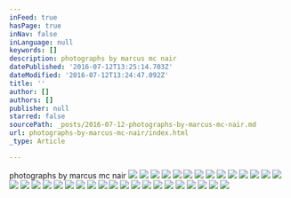 ```yaml
---
inFeed: true
hasPage: true
inNav: false
inLanguage: null
keywords: []
description: photographs by marcus mc nair
datePublished: '2016-07-12T13:25:14.703Z'
dateModified: '2016-07-12T13:24:47.092Z'
title: ''
author: []
authors: []
publisher: null
starred: false
sourcePath: _posts/2016-07-12-photographs-by-marcus-mc-nair.md
url: photographs-by-marcus-mc-nair/index.html
_type: Article

---
```

photographs by marcus mc nair
![](https://the-grid-user-content.s3-us-west-2.amazonaws.com/2f4a7e6d-ee29-4fc4-b7e4-adeedbd9beed.jpg)
![](https://the-grid-user-content.s3-us-west-2.amazonaws.com/78ec0017-6e19-4158-abc5-0c1496ef3f90.jpg)
![](https://the-grid-user-content.s3-us-west-2.amazonaws.com/33f5de1f-4d49-499d-9daa-a3cd0987404f.jpg)
![](https://the-grid-user-content.s3-us-west-2.amazonaws.com/8d782bf0-d9fb-46e6-b1bb-a44214d6286f.jpg)
![](https://the-grid-user-content.s3-us-west-2.amazonaws.com/70a0a69b-5c98-4a3f-af0a-c524fd80487c.jpg)
![](https://the-grid-user-content.s3-us-west-2.amazonaws.com/4f6da9d0-2dc3-4dcc-99b5-13d41691ae26.jpg)
![](https://the-grid-user-content.s3-us-west-2.amazonaws.com/ab5b8a45-5cd0-43a5-b9df-3005029843a6.jpg)
![](https://the-grid-user-content.s3-us-west-2.amazonaws.com/304ed782-5593-4846-a78e-cbfde8705d92.jpg)
![](https://the-grid-user-content.s3-us-west-2.amazonaws.com/63c035d2-a63e-4871-8ac5-88f2e9d27857.jpg)
![](https://the-grid-user-content.s3-us-west-2.amazonaws.com/78bb784b-0654-4d4b-aede-bf5617059fd1.jpg)
![](https://the-grid-user-content.s3-us-west-2.amazonaws.com/7e21d946-88db-43a1-992b-b89d1dc9de8c.jpg)
![](https://the-grid-user-content.s3-us-west-2.amazonaws.com/9f537d5e-946e-485e-97dc-9b0fccfd1c3f.jpg)
![](https://the-grid-user-content.s3-us-west-2.amazonaws.com/9901e9fc-e387-4fcd-8abb-11b297999394.jpg)
![](https://the-grid-user-content.s3-us-west-2.amazonaws.com/e6c660a7-5778-4f90-8fd9-5e0dfc7f0df6.jpg)
![](https://the-grid-user-content.s3-us-west-2.amazonaws.com/c20747d4-63c5-477e-b550-a3d5b403a375.jpg)
![](https://the-grid-user-content.s3-us-west-2.amazonaws.com/3f42c7c3-cc6a-496f-9346-ba039fad0c3a.jpg)
![](https://the-grid-user-content.s3-us-west-2.amazonaws.com/5ce0fc89-a6e5-49a0-a3a7-80ecfd829c22.jpg)
![](https://the-grid-user-content.s3-us-west-2.amazonaws.com/34849872-7502-4cd2-9713-cc0646637daa.jpg)
![](https://the-grid-user-content.s3-us-west-2.amazonaws.com/cdd597e0-686e-4021-9a25-1f1b2a8cffee.jpg)
![](https://the-grid-user-content.s3-us-west-2.amazonaws.com/0248b017-7069-4e54-9dc9-902c078b0f52.jpg)
![](https://the-grid-user-content.s3-us-west-2.amazonaws.com/4ae10824-b64b-41e6-a993-5f22435de4c0.jpg)
![](https://the-grid-user-content.s3-us-west-2.amazonaws.com/3c424b80-0c09-4da3-b51a-40d5411d605f.jpg)
![](https://the-grid-user-content.s3-us-west-2.amazonaws.com/183a6a40-63b4-4399-8d00-823ce5db8031.jpg)
![](https://the-grid-user-content.s3-us-west-2.amazonaws.com/3a0588b6-cf7c-4ec1-8af5-f9faa10c3c56.jpg)
![](https://the-grid-user-content.s3-us-west-2.amazonaws.com/4963667c-72a5-410e-b48c-20732c88ebe2.jpg)
![](https://the-grid-user-content.s3-us-west-2.amazonaws.com/79b48224-81bb-4485-9461-bbefceeda0ba.jpg)
![](https://the-grid-user-content.s3-us-west-2.amazonaws.com/e8e64d04-e9d8-45a8-9897-516e66ef2d7d.jpg)
![](https://the-grid-user-content.s3-us-west-2.amazonaws.com/4226e331-9546-4fd0-92c6-95812913716e.jpg)
![](https://the-grid-user-content.s3-us-west-2.amazonaws.com/d6caaba4-b2db-4823-bfbd-cd1a2b445686.jpg)
![](https://the-grid-user-content.s3-us-west-2.amazonaws.com/592df47b-d3be-416a-b08b-48e1f0df4c0d.jpg)
![](https://the-grid-user-content.s3-us-west-2.amazonaws.com/8d7d09d0-17de-426a-aa6d-59c626581dfa.jpg)
![](https://the-grid-user-content.s3-us-west-2.amazonaws.com/c3763ce1-d764-4c9a-a21b-8a1fbd3ddc92.jpg)
![](https://the-grid-user-content.s3-us-west-2.amazonaws.com/784e1fbc-dc08-499c-83c8-094ec811a7f2.jpg)
![](https://the-grid-user-content.s3-us-west-2.amazonaws.com/34b9c40e-8e81-4c30-b393-88eca910bef8.jpg)